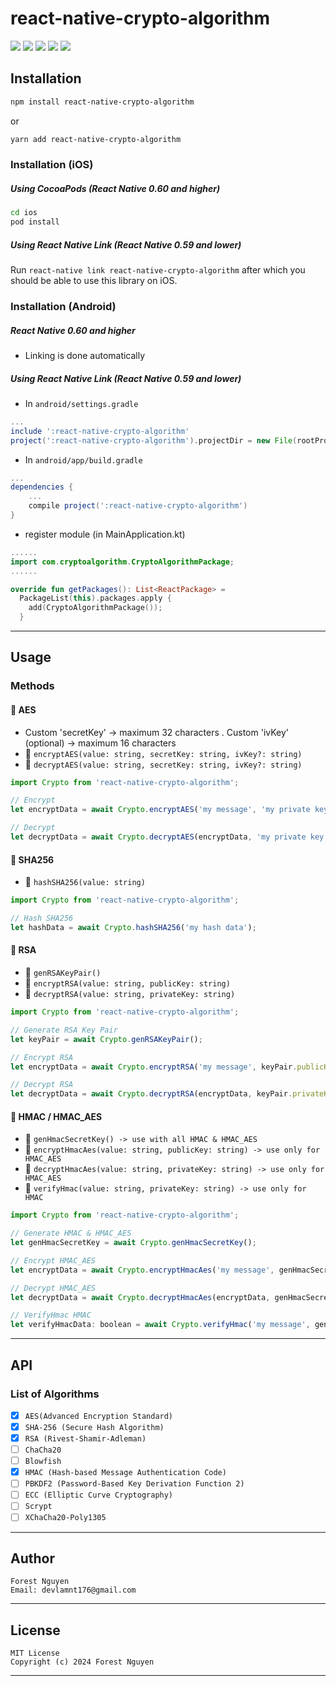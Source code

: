 # react-native-crypto-algorithm

[![](https://img.shields.io/badge/yarn-v1.0.2-blue)](https://www.npmjs.com/package/react-native-crypto-algorithm)
[![](https://img.shields.io/badge/native_language-Kotlin_&_Swift-green)](https://www.npmjs.com/package/react-native-crypto-algorithm)
[![](https://img.shields.io/badge/size-72.7_kB-red)](https://www.npmjs.com/package/react-native-crypto-algorithm)
[![](https://img.shields.io/badge/license-MIT-8A2BE2)](https://github.com/LamNguyen17/react-native-crypto-algorithm/blob/master/LICENSE)
[![](https://img.shields.io/badge/author-Forest_Nguyen-f59642)](https://github.com/LamNguyen17)

## Installation
```sh
npm install react-native-crypto-algorithm
```
or
```sh
yarn add react-native-crypto-algorithm
```

### Installation (iOS)

##### Using CocoaPods (React Native 0.60 and higher)

```sh
cd ios
pod install
```

##### Using React Native Link (React Native 0.59 and lower)

Run `react-native link react-native-crypto-algorithm` after which you should be able to use this library on iOS.

### Installation (Android)

##### React Native 0.60 and higher

-   Linking is done automatically

##### Using React Native Link (React Native 0.59 and lower)

-   In `android/settings.gradle`

```gradle
...
include ':react-native-crypto-algorithm'
project(':react-native-crypto-algorithm').projectDir = new File(rootProject.projectDir, '../node_modules/react-native-crypto-algorithm/android')
```

-   In `android/app/build.gradle`

```gradle
...
dependencies {
    ...
    compile project(':react-native-crypto-algorithm')
}
```
-   register module (in MainApplication.kt)

```kt
......
import com.cryptoalgorithm.CryptoAlgorithmPackage;
......

override fun getPackages(): List<ReactPackage> =
  PackageList(this).packages.apply {
    add(CryptoAlgorithmPackage());
  }
```

---
## Usage
### Methods
#### 🚀 AES
- Custom 'secretKey' -> maximum 32 characters
  . Custom 'ivKey' (optional) -> maximum 16 characters
- 🍁 `encryptAES(value: string, secretKey: string, ivKey?: string)`
- 🍁 `decryptAES(value: string, secretKey: string, ivKey?: string)`
```js
import Crypto from 'react-native-crypto-algorithm';

// Encrypt
let encryptData = await Crypto.encryptAES('my message', 'my private key', 'my iv key(optional maximum 16 characters)');

// Decrypt
let decryptData = await Crypto.decryptAES(encryptData, 'my private key', 'my iv key(optional maximum 16 characters)');
```

#### 🚀 SHA256
- 🍁 `hashSHA256(value: string)`
```js
import Crypto from 'react-native-crypto-algorithm';

// Hash SHA256
let hashData = await Crypto.hashSHA256('my hash data');
```

#### 🚀 RSA
- 🍁 `genRSAKeyPair()`
- 🍁 `encryptRSA(value: string, publicKey: string)`
- 🍁 `decryptRSA(value: string, privateKey: string)`
```js
import Crypto from 'react-native-crypto-algorithm';

// Generate RSA Key Pair
let keyPair = await Crypto.genRSAKeyPair();

// Encrypt RSA
let encryptData = await Crypto.encryptRSA('my message', keyPair.publicKey);

// Decrypt RSA
let decryptData = await Crypto.decryptRSA(encryptData, keyPair.privateKey);
```

#### 🚀 HMAC / HMAC_AES
- 🍁 `genHmacSecretKey() -> use with all HMAC & HMAC_AES`
- 🍁 `encryptHmacAes(value: string, publicKey: string) -> use only for HMAC_AES`
- 🍁 `decryptHmacAes(value: string, privateKey: string) -> use only for HMAC_AES`
- 🍁 `verifyHmac(value: string, privateKey: string) -> use only for HMAC`
```js
import Crypto from 'react-native-crypto-algorithm';

// Generate HMAC & HMAC_AES
let genHmacSecretKey = await Crypto.genHmacSecretKey();

// Encrypt HMAC_AES
let encryptData = await Crypto.encryptHmacAes('my message', genHmacSecretKey);

// Decrypt HMAC_AES
let decryptData = await Crypto.decryptHmacAes(encryptData, genHmacSecretKey);

// VerifyHmac HMAC
let verifyHmacData: boolean = await Crypto.verifyHmac('my message', genHmacSecretKey);
```

---
## API
### List of Algorithms
- [x] ```AES(Advanced Encryption Standard)```
- [x] ```SHA-256 (Secure Hash Algorithm)```
- [x] ```RSA (Rivest-Shamir-Adleman)```
- [ ] ```ChaCha20```
- [ ] ```Blowfish```
- [x] ```HMAC (Hash-based Message Authentication Code)```
- [ ] ```PBKDF2 (Password-Based Key Derivation Function 2)```
- [ ] ```ECC (Elliptic Curve Cryptography)```
- [ ] ```Scrypt```
- [ ] ```XChaCha20-Poly1305```
---
## Author
    Forest Nguyen
    Email: devlamnt176@gmail.com
---
## License
    MIT License
    Copyright (c) 2024 Forest Nguyen
---
